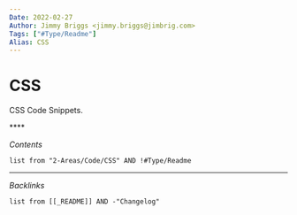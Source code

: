 ```yaml
---
Date: 2022-02-27
Author: Jimmy Briggs <jimmy.briggs@jimbrig.com>
Tags: ["#Type/Readme"]
Alias: CSS
---
```


<!-- generated by markdown-notes-tree -->

# CSS

<!-- optional markdown-notes-tree directory description starts here -->
CSS Code Snippets.
<!-- optional markdown-notes-tree directory description ends here -->****

*Contents*

```dataview
list from "2-Areas/Code/CSS" AND !#Type/Readme
```

***

*Backlinks*

```dataview
list from [[_README]] AND -"Changelog"
```